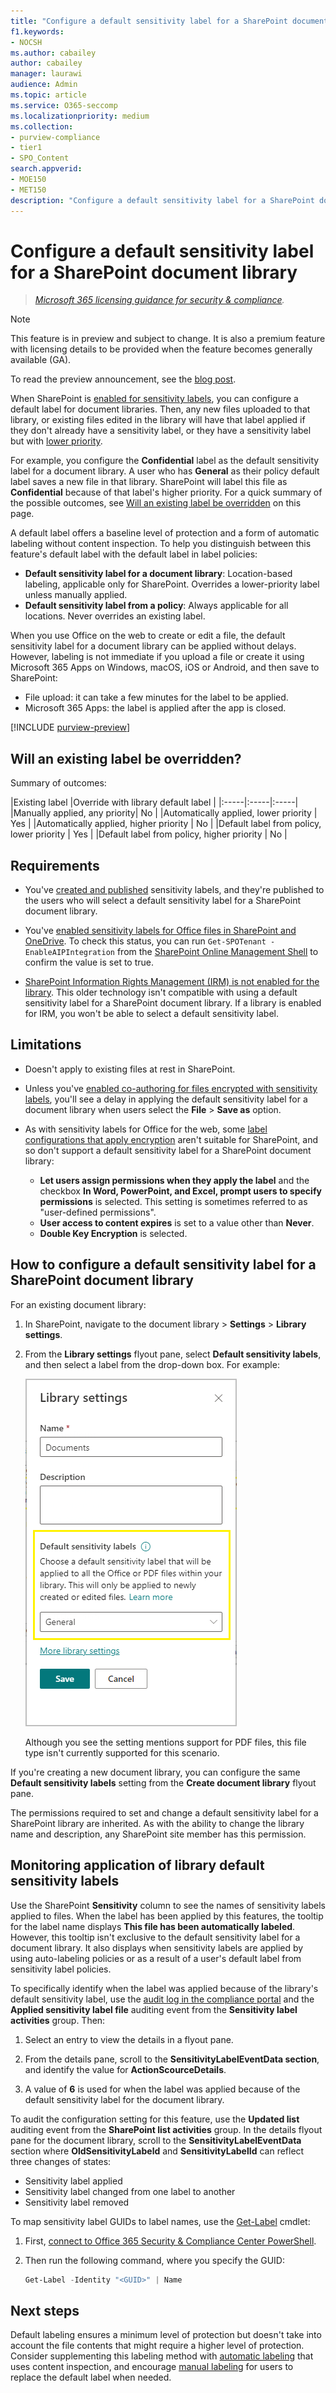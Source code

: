 ```yaml
---
title: "Configure a default sensitivity label for a SharePoint document library"
f1.keywords:
- NOCSH
ms.author: cabailey
author: cabailey
manager: laurawi
audience: Admin
ms.topic: article
ms.service: O365-seccomp
ms.localizationpriority: medium
ms.collection:
- purview-compliance
- tier1
- SPO_Content
search.appverid:
- MOE150
- MET150
description: "Configure a default sensitivity label for a SharePoint document library for new and unlabeled documents."
---
```


# Configure a default sensitivity label for a SharePoint document library

>*[Microsoft 365 licensing guidance for security & compliance](/office365/servicedescriptions/microsoft-365-service-descriptions/microsoft-365-tenantlevel-services-licensing-guidance/microsoft-365-security-compliance-licensing-guidance).*

> [!NOTE]
> This feature is in preview and subject to change. It is also a premium feature with licensing details to be provided when the feature becomes generally available (GA).
> 
> To read the preview announcement, see the [blog post](https://techcommunity.microsoft.com/t5/security-compliance-and-identity/public-preview-default-label-for-a-document-library-in/ba-p/3585136).

When SharePoint is [enabled for sensitivity labels](sensitivity-labels-sharepoint-onedrive-files.md), you can configure a default label for document libraries. Then, any new files uploaded to that library, or existing files edited in the library will have that label applied if they don't already have a sensitivity label, or they have a sensitivity label but with [lower priority](sensitivity-labels.md#label-priority-order-matters).

For example, you configure the **Confidential** label as the default sensitivity label for a document library. A user who has **General** as their policy default label saves a new file in that library. SharePoint will label this file as **Confidential** because of that label's higher priority. For a quick summary of the possible outcomes, see [Will an existing label be overridden](#will-an-existing-label-be-overridden) on this page.

A default label offers a baseline level of protection and a form of automatic labeling without content inspection. To help you distinguish between this feature's default label with the default label in label policies:

- **Default sensitivity label for a document library**: Location-based labeling, applicable only for SharePoint. Overrides a lower-priority label unless manually applied.
- **Default sensitivity label from a policy**: Always applicable for all locations. Never overrides an existing label.

When you use Office on the web to create or edit a file, the default sensitivity label for a document library can be applied without delays. However, labeling is not immediate if you upload a file or create it using Microsoft 365 Apps on Windows, macOS, iOS or Android, and then save to SharePoint:

- File upload: it can take a few minutes for the label to be applied.
- Microsoft 365 Apps: the label is applied after the app is closed.

[!INCLUDE [purview-preview](../includes/purview-preview.md)]

## Will an existing label be overridden?

Summary of outcomes:

|Existing label |Override with library default label |
|:-----|:-----|:-----|
|Manually applied, any priority| No |
|Automatically applied, lower priority | Yes |
|Automatically applied, higher priority | No |
|Default label from policy, lower priority | Yes |
|Default label from policy, higher priority | No |

## Requirements

- You've [created and published](create-sensitivity-labels.md) sensitivity labels, and they're published to the users who will select a default sensitivity label for a SharePoint document library.

- You've [enabled sensitivity labels for Office files in SharePoint and OneDrive](sensitivity-labels-sharepoint-onedrive-files.md). To check this status, you can run `Get-SPOTenant -EnableAIPIntegration` from the [SharePoint Online Management Shell](/powershell/sharepoint/sharepoint-online/connect-sharepoint-online) to confirm the value is set to true.

- [SharePoint Information Rights Management (IRM) is not enabled for the library](set-up-irm-in-sp-admin-center.md#irm-enable-sharepoint-document-libraries-and-lists). This older technology isn't compatible with using a default sensitivity label for a SharePoint document library. If a library is enabled for IRM, you won't be able to select a default sensitivity label.

## Limitations

- Doesn't apply to existing files at rest in SharePoint.

- Unless you've [enabled co-authoring for files encrypted with sensitivity labels](sensitivity-labels-coauthoring.md), you'll see a delay in applying the default sensitivity label for a document library when users select the **File** \> **Save as** option.

- As with sensitivity labels for Office for the web, some [label configurations that apply encryption](encryption-sensitivity-labels.md#configure-encryption-settings) aren't suitable for SharePoint, and so don't support a default sensitivity label for a SharePoint document library:
    - **Let users assign permissions when they apply the label** and the checkbox **In Word, PowerPoint, and Excel, prompt users to specify permissions** is selected. This setting is sometimes referred to as "user-defined permissions".
    - **User access to content expires** is set to a value other than **Never**.
    - **Double Key Encryption** is selected.

## How to configure a default sensitivity label for a SharePoint document library

For an existing document library:

1. In SharePoint, navigate to the document library \> **Settings** \> **Library settings**.

2. From the **Library settings** flyout pane, select **Default sensitivity labels**, and then select a label from the drop-down box. For example:
    
    ![Screenshot that shows configuring a default sensitivity label for a SharePoint library.](../media/default-sensitivity-label-spo2.png)
    
    Although you see the setting mentions support for PDF files, this file type isn't currently supported for this scenario.

If you're creating a new document library, you can configure the same **Default sensitivity labels** setting from the **Create document library** flyout pane.

The permissions required to set and change a default sensitivity label for a SharePoint library are inherited. As with the ability to change the library name and description, any SharePoint site member has this permission.

## Monitoring application of library default sensitivity labels

Use the SharePoint **Sensitivity** column to see the names of sensitivity labels applied to files. When the label has been applied by this features, the tooltip for the label name displays **This file has been automatically labeled**. However, this tooltip isn't exclusive to the default sensitivity label for a document library. It also displays when sensitivity labels are applied by using auto-labeling policies or as a result of a user's default label from sensitivity label policies.

To specifically identify when the label was applied because of the library's default sensitivity label, use the [audit log in the compliance portal](search-the-audit-log-in-security-and-compliance.md) and the **Applied sensitivity label file** auditing event from the **Sensitivity label activities** group. Then:
1. Select an entry to view the details in a flyout pane.

2. From the details pane, scroll to the **SensitivityLabelEventData section**, and identify the value for **ActionScourceDetails**.

3. A value of **6** is used for when the label was applied because of the default sensitivity label for the document library.

To audit the configuration setting for this feature, use the **Updated list** auditing event from the **SharePoint list activities** group. In the details flyout pane for the document library, scroll to the **SensitivityLabelEventData** section where **OldSensitivityLabeld** and **SensitivityLabelId** can reflect three changes of states:

- Sensitivity label applied
- Sensitivity label changed from one label to another
- Sensitivity label removed

To map sensitivity label GUIDs to label names, use the [Get-Label](/powershell/module/exchange/get-label) cmdlet:

1. First, [connect to Office 365 Security & Compliance Center PowerShell](/powershell/exchange/office-365-scc/connect-to-scc-powershell/connect-to-scc-powershell).

2. Then run the following command, where you specify the GUID:

    ```powershell
    Get-Label -Identity "<GUID>" | Name

## Next steps

Default labeling ensures a minimum level of protection but doesn't take into account the file contents that might require a higher level of protection. Consider supplementing this labeling method with [automatic labeling](apply-sensitivity-label-automatically.md) that uses content inspection, and encourage [manual labeling](https://support.microsoft.com/office/apply-sensitivity-labels-to-your-files-and-email-in-office-2f96e7cd-d5a4-403b-8bd7-4cc636bae0f9) for users to replace the default label when needed.
